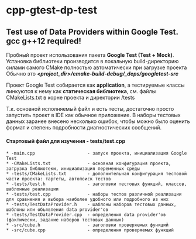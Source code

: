 # cpp-gtest-dp-test
## Test use of Data Providers within Google Test. gcc g++12 required!

Пробный проект использования пакета **Google Test (Test + Mock)**. Установка библиотеки производится в локальную build-директорию силами самого CMake полностью автоматически при загрузке проекта
Обычно это _**<project_dir>/cmake-build-debug/_deps/googletest-src**_

Проект Google Test собирается как **application**, а тестируемые классы линкуются к нему как **статическая библиотека**, см. файлы CMakeLists.txt в корне проекта и директории /tests

Т.к. основной исполняемый файл и есть тесты, достаточно просто запустить проект в IDE как обычное приложение.
В наборы тестовых данных заранее внесено несколько ошибок, чтобы можно было оценить формат и степень подробности диагностических сообщений.

#### Стартовый файл для изучения - tests/test.cpp

    * -main.cpp                    - запуск проекта, инициализация Google Test
    * -CMakeLists.txt              - основная конфигурация проекта, загрузка библиотеки, инициализация переменных среды
    * -tests/CMakeLists.txt        - дополнительная конфигурация тестовой части проекта: таргеты, автопоиск тестов
    * -tests/test.h                - заголовки тестовых функций, классов, шаблонные реализации
    * -tests/test.cpp              - наборы тестов различной реализации для сравнения и выбора наиболее удобного или подробного из них
    * -tests/TestDataProvider.h    - шаблоны наборов тестовых данных, шаблоны или объявления data provider'ов
    * -tests/TestDataProvider.cpp  - определения data provider'ов (фактически, задание наборов тестовых данных)
    * -src/cube.h                  - заголовки проверяемых функций
    * -src/cube.cpp                - определения проверяемых функций

